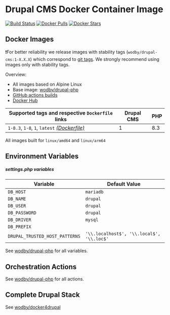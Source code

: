 # Drupal CMS Docker Container Image

[![Build Status](https://github.com/wodby/drupal-cms/workflows/Build%20docker%20image/badge.svg)](https://github.com/wodby/drupal-cms/actions)
[![Docker Pulls](https://img.shields.io/docker/pulls/wodby/drupal-cms.svg)](https://hub.docker.com/r/wodby/drupal-cms)
[![Docker Stars](https://img.shields.io/docker/stars/wodby/drupal-cms.svg)](https://hub.docker.com/r/wodby/drupal-cms)

## Docker Images

❗For better reliability we release images with stability tags (`wodby/drupal-cms:1-X.X.X`) which correspond
to [git tags](https://github.com/wodby/drupal-cms/releases). We strongly recommend using images only with stability tags.

Overview:

- All images based on Alpine Linux
- Base image: [wodby/drupal-php](https://github.com/wodby/drupal-php)
- [GitHub actions builds](https://github.com/wodby/drupal-cms/actions)
- [Docker Hub](https://hub.docker.com/r/wodby/drupal-cms)

| Supported tags and respective `Dockerfile` links                                                         | Drupal CMS | PHP |
|----------------------------------------------------------------------------------------------------------|------------|-----|
| `1-8.3`, `1-8`, `1`, `latest` [_(Dockerfile)_](https://github.com/wodby/drupal-cms/tree/main/Dockerfile) | 1          | 8.3 |

All images built for `linux/amd64` and `linux/arm64`

## Environment Variables

##### settings.php variables

| Variable                       | Default Value                             |
|--------------------------------|-------------------------------------------|
| `DB_HOST`                      | `mariadb`                                 |
| `DB_NAME`                      | `drupal`                                  |
| `DB_USER`                      | `drupal`                                  |
| `DB_PASSWORD`                  | `drupal`                                  |
| `DB_DRIVER`                    | `mysql`                                   |
| `DB_PREFIX`                    |                                           |
| `DRUPAL_TRUSTED_HOST_PATTERNS` | `'\\.localhost$', '\\.local$', '\\.loc$'` |

See [wodby/drupal-php](https://github.com/wodby/drupal-php) for all variables.

## Orchestration Actions

See [wodby/drupal-php](https://github.com/wodby/drupal-php) for all actions.

## Complete Drupal Stack

See [wodby/docker4drupal](https://github.com/wodby/docker4drupal)
